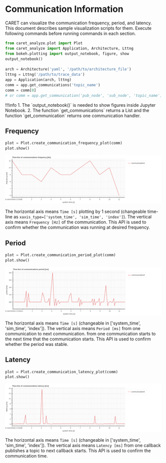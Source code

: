 # Communication Information

CARET can visualize the communication frequency, period, and latency.
This document describes sample visualization scripts for them.
Execute following commands before running commands in each section.

```python
from caret_analyze.plot import Plot
from caret_analyze import Application, Architecture, Lttng
from bokeh.plotting import output_notebook, figure, show
output_notebook()

arch = Architecture('yaml', '/path/to/architecture_file')
lttng = Lttng('/path/to/trace_data')
app = Application(arch, lttng)
comm = app.get_communications('topic_name')
comm = comm[0]
# or comm = app.get_communication('pub_node', 'sub_node', 'topic_name')
```


<prettier-ignore-start>
!!!info
    1. The `output_notebook()` is needed to show figures inside Jupyter Notebook.
    2. The function `get_communications` returns a List and the function `get_communication` returns one communication handler.
<prettier-ignore-end>

## Frequency

```python
plot = Plot.create_communication_frequency_plot(comm)
plot.show()
```

![communication_frequency_time_line](../../imgs/communication_frequency_time_line.png)

The horizontal axis means `Time [s]` plotting by 1 second (changeable time-line as `xaxis_type=['system_time', 'sim_time', 'index']`).
The vertical axis means `Frequency [Hz]` of the communication.
This API is used to confirm whether the communication was running at desired frequency.

## Period

```python
plot = Plot.create_communication_period_plot(comm)
plot.show()
```

![communication_period_time_line](../../imgs/communication_period_time_line.png)

The horizontal axis means `Time [s]` (changeable in ['system_time', 'sim_time', 'index']).
The vertical axis means `Period [ms]` from one communication to next communication.
from one communication starts to the next time that the communication starts.
This API is used to confirm whether the period was stable.

## Latency

```python
plot = Plot.create_communication_latency_plot(comm)
plot.show()
```

![communication_latency_time_line](../../imgs/communication_latency_time_line.png)

The horizontal axis means `Time [s]` (changeable in ['system_time', 'sim_time', 'index']).
The vertical axis means `Latency [ms]` from one callback publishes a topic to next callback starts.
This API is used to confirm the communication time.
